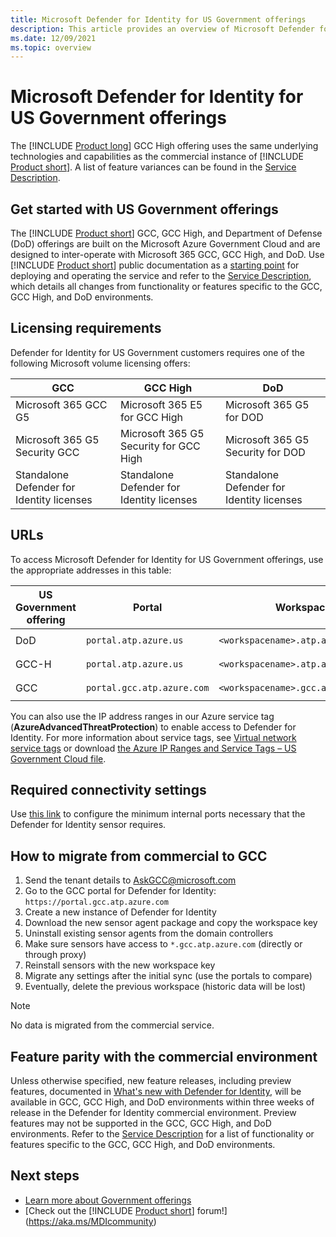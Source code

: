 ```yaml
---
title: Microsoft Defender for Identity for US Government offerings
description: This article provides an overview of Microsoft Defender for Identity's US Government offerings.
ms.date: 12/09/2021
ms.topic: overview
---
```


# Microsoft Defender for Identity for US Government offerings

The [!INCLUDE [Product long](includes/product-long.md)] GCC High offering uses the same underlying technologies and capabilities as the commercial instance of [!INCLUDE [Product short](includes/product-short.md)]. A list of feature variances can be found in the [Service Description](/enterprise-mobility-security/solutions/ems-azure-atp-govt-service-description).

## Get started with US Government offerings

The [!INCLUDE [Product short](includes/product-short.md)] GCC, GCC High, and Department of Defense (DoD) offerings are built on the Microsoft Azure Government Cloud and are designed to inter-operate with Microsoft 365 GCC, GCC High, and DoD. Use [!INCLUDE [Product short](includes/product-short.md)] public documentation as a [starting point](install-step1.md) for deploying and operating the service and refer to the [Service Description](/enterprise-mobility-security/solutions/ems-mdi-govt-service-description), which details all changes from functionality or features specific to the GCC, GCC High, and DoD environments.

## Licensing requirements

Defender for Identity for US Government customers requires one of the following Microsoft volume licensing offers:

| **GCC**                                   | **GCC High**                              | **DoD**                                   |
| ----------------------------------------- | ----------------------------------------- | ----------------------------------------- |
| Microsoft 365 GCC G5                      | Microsoft 365 E5 for GCC High             | Microsoft 365 G5 for DOD                  |
| Microsoft 365 G5 Security GCC             | Microsoft 365 G5 Security for GCC High    | Microsoft 365 G5 Security for DOD         |
| Standalone Defender for Identity licenses | Standalone Defender for Identity licenses | Standalone Defender for Identity licenses |

## URLs

To access Microsoft Defender for Identity for US Government offerings, use the appropriate addresses in this table:

|US Government offering  |Portal  |Workspace |Agent endpoint  |
|---------|---------|---------|---------|
|DoD    |   `portal.atp.azure.us`      | `<workspacename>.atp.azure.us` |  `<your-instance-name>sensorapi.atp.azure.us`       |
|GCC-H   |  `portal.atp.azure.us`       | `<workspacename>.atp.azure.us`    |  `<your-instance-name>sensorapi.atp.azure.us`       |
|GCC     |     `portal.gcc.atp.azure.com`    | `<workspacename>.gcc.atp.azure.com` |     `<your-instance-name>sensorapi.gcc.atp.azure.com`    |

You can also use the IP address ranges in our Azure service tag (**AzureAdvancedThreatProtection**) to enable access to Defender for Identity. For more information about service tags, see [Virtual network service tags](/azure/virtual-network/service-tags-overview) or download [the Azure IP Ranges and Service Tags – US Government Cloud file](https://www.microsoft.com/download/details.aspx?id=57063).

## Required connectivity settings

Use [this link](prerequisites.md#ports) to configure the minimum internal ports necessary that the Defender for Identity sensor requires.

## How to migrate from commercial to GCC

1. Send the tenant details to [AskGCC@microsoft.com](mailto:AskGCC@microsoft.com)
1. Go to the GCC portal for Defender for Identity: `https://portal.gcc.atp.azure.com`
1. Create a new instance of Defender for Identity
1. Download the new sensor agent package and copy the workspace key
1. Uninstall existing sensor agents from the domain controllers
1. Make sure sensors have access to `*.gcc.atp.azure.com` (directly or through proxy)
1. Reinstall sensors with the new workspace key
1. Migrate any settings after the initial sync (use the portals to compare)
1. Eventually, delete the previous workspace (historic data will be lost)

>[!NOTE]
> No data is migrated from the commercial service.

## Feature parity with the commercial environment

Unless otherwise specified, new feature releases, including preview features, documented in [What's new with Defender for Identity](whats-new.md), will be available in GCC, GCC High, and DoD environments within three weeks of release in the Defender for Identity commercial environment. Preview features may not be supported in the GCC, GCC High, and DoD environments. Refer to the [Service Description](/enterprise-mobility-security/solutions/ems-mdi-govt-service-description) for a list of functionality or features specific to the GCC, GCC High, and DoD environments.

## Next steps

- [Learn more about Government offerings](/enterprise-mobility-security/solutions/ems-azure-atp-govt-service-description)
- [Check out the [!INCLUDE [Product short](includes/product-short.md)] forum!](<https://aka.ms/MDIcommunity>)
